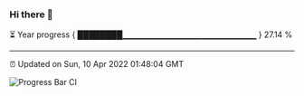 ### Hi there 👋

⏳ Year progress { ████████▁▁▁▁▁▁▁▁▁▁▁▁▁▁▁▁▁▁▁▁▁▁ } 27.14 %

---

⏰ Updated on Sun, 10 Apr 2022 01:48:04 GMT

![Progress Bar CI](https://github.com/ZhaoGui/ZhaoGui/workflows/Progress%20Bar%20CI/badge.svg)
